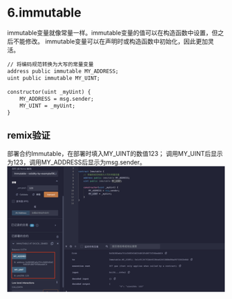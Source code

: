 # 6.immutable
immutable变量就像常量一样。immutable变量的值可以在构造函数中设置，但之后不能修改。
immutable变量可以在声明时或构造函数中初始化，因此更加灵活。
```solidity
// 将编码规范转换为大写的常量变量
address public immutable MY_ADDRESS;
uint public immutable MY_UINT;

constructor(uint _myUint) {
    MY_ADDRESS = msg.sender;
    MY_UINT = _myUint;
}
```
## remix验证
部署合约Immutable，在部署时填入MY_UINT的数值123；
调用MY_UINT后显示为123，调用MY_ADDRESS后显示为msg.sender。
![6-1.png](./img/6-1.png)
